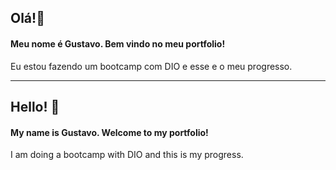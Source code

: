 ## Olá!:wave:

#### Meu nome é Gustavo. Bem vindo no meu portfolio!

Eu estou fazendo um bootcamp com DIO e esse e o meu progresso.

________

## Hello! :wave:

#### My name is Gustavo. Welcome to my portfolio!

I am doing a bootcamp with DIO and this is my progress.
